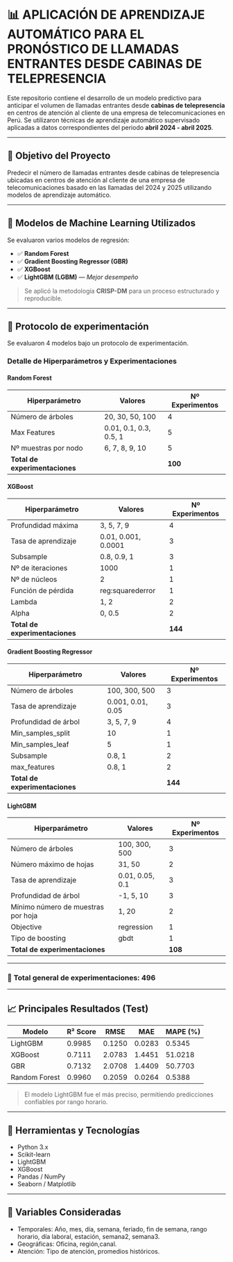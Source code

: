 # 📊 APLICACIÓN DE APRENDIZAJE AUTOMÁTICO PARA EL PRONÓSTICO DE LLAMADAS ENTRANTES DESDE CABINAS DE TELEPRESENCIA 

Este repositorio contiene el desarrollo de un modelo predictivo para anticipar el volumen de llamadas entrantes desde **cabinas de telepresencia** en centros de atención al cliente de una empresa de telecomunicaciones en Perú. Se utilizaron técnicas de aprendizaje automático supervisado aplicadas a datos correspondientes del periodo **abril 2024 - abril 2025**.

---

## 🎯 Objetivo del Proyecto

Predecir el número de llamadas entrantes desde cabinas de telepresencia ubicadas en centros de atención al cliente de una empresa de telecomunicaciones basado en las llamadas del 2024 y 2025 utilizando modelos de aprendizaje automático.

---

## 🧠 Modelos de Machine Learning Utilizados

Se evaluaron varios modelos de regresión:

- ✅ **Random Forest**
- ✅ **Gradient Boosting Regressor (GBR)**
- ✅ **XGBoost**
- ✅ **LightGBM (LGBM)** — *Mejor desempeño*

> Se aplicó la metodología **CRISP-DM** para un proceso estructurado y reproducible.
---

## 🧠 Protocolo de experimentación

Se evaluaron 4 modelos bajo un protocolo de experimentación.

### Detalle de Hiperparámetros y Experimentaciones

#### Random Forest
| Hiperparámetro            | Valores                       | Nº Experimentos |
|---------------------------|-------------------------------|-----------------|
| Número de árboles         | 20, 30, 50, 100               | 4               |
| Max Features              | 0.01, 0.1, 0.3, 0.5, 1        | 5               |
| Nº muestras por nodo      | 6, 7, 8, 9, 10                | 5               |
| **Total de experimentaciones** |                               | **100**         |

#### XGBoost
| Hiperparámetro            | Valores                       | Nº Experimentos |
|---------------------------|-------------------------------|-----------------|
| Profundidad máxima        | 3, 5, 7, 9                    | 4               |
| Tasa de aprendizaje       | 0.01, 0.001, 0.0001           | 3               |
| Subsample                 | 0.8, 0.9, 1                   | 3               |
| Nº de iteraciones         | 1000                          | 1               |
| Nº de núcleos             | 2                             | 1               |
| Función de pérdida        | reg:squarederror              | 1               |
| Lambda                    | 1, 2                          | 2               |
| Alpha                     | 0, 0.5                        | 2               |
| **Total de experimentaciones** |                               | **144**         |

#### Gradient Boosting Regressor
| Hiperparámetro            | Valores                       | Nº Experimentos |
|---------------------------|-------------------------------|-----------------|
| Número de árboles         | 100, 300, 500                 | 3               |
| Tasa de aprendizaje       | 0.001, 0.01, 0.05             | 3               |
| Profundidad de árbol      | 3, 5, 7, 9                    | 4               |
| Min_samples_split         | 10                            | 1               |
| Min_samples_leaf          | 5                             | 1               |
| Subsample                 | 0.8, 1                        | 2               |
| max_features              | 0.8, 1                        | 2               |
| **Total de experimentaciones** |                               | **144**         |

#### LightGBM
| Hiperparámetro                    | Valores                       | Nº Experimentos |
|-----------------------------------|-------------------------------|-----------------|
| Número de árboles                 | 100, 300, 500                 | 3               |
| Número máximo de hojas            | 31, 50                        | 2               |
| Tasa de aprendizaje               | 0.01, 0.05, 0.1               | 3               |
| Profundidad de árbol              | -1, 5, 10                     | 3               |
| Mínimo número de muestras por hoja| 1, 20                         | 2               |
| Objective                         | regression                    | 1               |
| Tipo de boosting                  | gbdt                          | 1               |
| **Total de experimentaciones**     |                               | **108**         |

---

### 🔢 **Total general de experimentaciones: 496**
---

## 📈 Principales Resultados (Test)

| Modelo        | R² Score | RMSE   | MAE    | MAPE (%) |
|---------------|----------|--------|--------|----------|
| LightGBM      | 0.9985   | 0.1250 | 0.0283 | 0.5345   |
| XGBoost       | 0.7111   | 2.0783 | 1.4451 | 51.0218  |
| GBR           | 0.7132   | 2.0708 | 1.4409 | 50.7703  |
| Random Forest | 0.9960   | 0.2059 | 0.0264 | 0.5388   |

> El modelo LightGBM fue el más preciso, permitiendo predicciones confiables por rango horario.

---

## 🧰 Herramientas y Tecnologías

- Python 3.x
- Scikit-learn
- LightGBM
- XGBoost
- Pandas / NumPy
- Seaborn / Matplotlib


---

## 📌 Variables Consideradas
- Temporales: Año, mes, día, semana, feriado, fin de semana, rango horario, día laboral, estación, semana2, semana3.
- Geográficas: Oficina, región,canal.
- Atención: Tipo de atención, promedios históricos.



